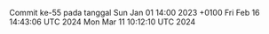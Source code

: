 Commit ke-55 pada tanggal Sun Jan 01 14:00 2023 +0100
Fri Feb 16 14:43:06 UTC 2024
Mon Mar 11 10:12:10 UTC 2024
